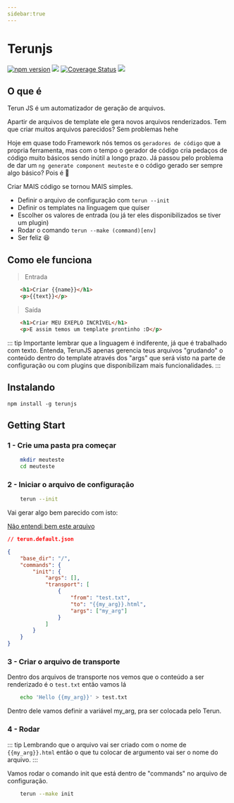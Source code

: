 ```yaml
---
sidebar:true
---
```


# Terunjs

[![npm version](https://badge.fury.io/js/terunjs.svg)](https://badge.fury.io/js/terunjs)
![](https://img.shields.io/github/last-commit/raphaelkieling/terunjs.svg?style=flat)
[![Coverage Status](https://coveralls.io/repos/github/raphaelkieling/terunjs/badge.svg?branch=travis)](https://coveralls.io/github/raphaelkieling/terunjs?branch=travis)
![](https://travis-ci.org/raphaelkieling/terunjs.svg?branch=master)

## O que é
Terun JS é um automatizador de geração de arquivos.

Apartir de arquivos de template ele gera novos arquivos renderizados. Tem que criar muitos arquivos parecidos? Sem problemas hehe

Hoje em quase todo Framework nós temos os `geradores de código` que a propria ferramenta, mas com o tempo o gerador de código cria pedaços de código muito básicos sendo inútil a longo prazo. Já passou pelo problema de dar um `ng generate component meuteste` e o código gerado ser sempre algo básico? Pois é :triumph:

Criar MAIS código se tornou MAIS simples.

- Definir o arquivo de configuração com `terun --init`
- Definir os templates na linguagem que quiser
- Escolher os valores de entrada (ou já ter eles disponibilizados se tiver um plugin)
- Rodar o comando `terun --make (command)[env]` 
- Ser feliz :laughing:

## Como ele funciona

> Entrada
```html
    <h1>Criar {{name}}</h1>
    <p>{{text}}</p>
```
>Saída

```html
    <h1>Criar MEU EXEPLO INCRÍVEL</h1>
    <p>E assim temos um template prontinho :D</p>
```

::: tip
Importante lembrar que a linguagem é indiferente, já que é trabalhado com texto. Entenda, TerunJS apenas gerencia teus arquivos "grudando" o conteúdo dentro do template através dos "args" que será visto na parte de configuração ou com plugins que disponibilizam mais funcionalidades.
:::

## Instalando

```
npm install -g terunjs
```


## Getting Start

### 1 - Crie uma pasta pra começar

```sh
    mkdir meuteste
    cd meuteste
```

### 2 - Iniciar o arquivo de configuração

```sh
    terun --init
```

Vai gerar algo bem parecido com isto:

[Não entendi bem este arquivo](./config.md)
```json
// terun.default.json

{
    "base_dir": "/",
    "commands": {
        "init": {
            "args": [],
            "transport": [
                {
                    "from": "test.txt",
                    "to": "{{my_arg}}.html",
                    "args": ["my_arg"]
                }
            ]
        }
    }
}
```

### 3 - Criar o arquivo de transporte

Dentro dos arquivos de transporte nos vemos que o conteúdo a ser renderizado é o `test.txt` então vamos lá

```sh
    echo 'Hello {{my_arg}}' > test.txt
```

Dentro dele vamos definir a variável my_arg, pra ser colocada pelo Terun.

### 4 - Rodar

::: tip
Lembrando que o arquivo vai ser criado com o nome de `{{my_arg}}.html` então o que tu colocar de argumento vai ser o nome do arquivo.
:::

Vamos rodar o comando init que está dentro de "commands" no arquivo de configuração.

```sh
    terun --make init
```

